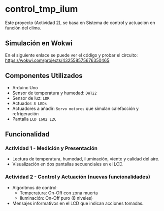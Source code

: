 # control_tmp_ilum
Este proyecto (Actividad 2), se basa en Sistema de control y actuación en función del clima.

## Simulación en Wokwi
En el siguiente enlace se puede ver el código y probar el circuito: https://wokwi.com/projects/432558575676350465

## Componentes Utilizados
- Arduino Uno
- Sensor de temperatura y humedad: `DHT22`
- Sensor de luz: `LDR`
- Actuador: `8 LEDs`
- Actuadores a añadir: `Servo motores` que simulan calefacción y refrigeración
- Pantalla `LCD 1602 I2C`

## Funcionalidad
### Actividad 1 - Medición y Presentación
- Lectura de temperatura, humedad, iluminación, viento y calidad del aire.
- Visualización en dos pantallas secuenciales en el LCD.
  
### Actividad 2 - Control y Actuación (nuevas funcionalidades)
- Algoritmos de control:
  - Temperatura: On-Off con zona muerta
  - Iluminación: On-Off puro (8 niveles)
- Mensajes informativos en el LCD que indican acciones tomadas.
